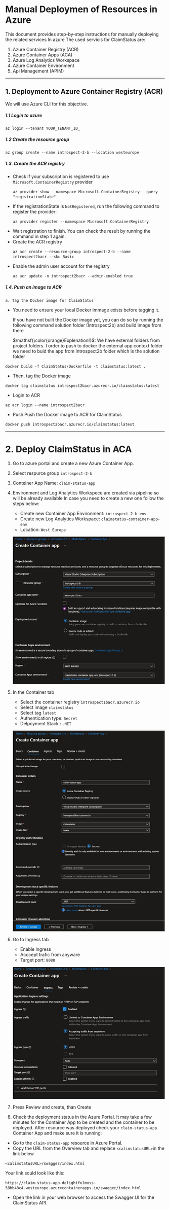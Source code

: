 ﻿# Manual Deploymen of Resources in Azure
This document provides step-by-step instructions for manually deploying the related services In azure
The used servicis for ClaimStatus are:

1. Azure Container Registry (ACR) 
2. Azure Container Apps (ACA)
3. Azure Log Analytics Workspace
4. Azure Container Environment 
5. Api Management (APIM)
---
## 1. Deployment to Azure Container Registry (ACR) 
We will use Azure CLI for this objective.
##### 1.1 Login to azure
```
az login --tenant YOUR_TENANT_ID_
```
##### 1.2 Create the resource group
```
az group create --name introspect-2-b --location westeurope
```
##### 1.3. Create the ACR registry
- Check if your subscription is registered to use `Microsoft.ContainerRegistry` provider
	```
	az provider show --namespace Microsoft.ContainerRegistry --query "registrationState"
	```
- If the registrationState is `NotRegistered`, run the following command to register the provider:
	```
	az provider register --namespace Microsoft.ContainerRegistry
	```
- Wait registration to finish. You can check the result by running the command in step 1 again.
- Create the ACR registry
	```
	az acr create --resource-group introspect-2-b --name introspect2bacr --sku Basic
	```
- Enable the admin user account for the registry
	```
	az acr update -n introspect2bacr --admin-enabled true
	```
##### 1.4. Push an image to ACR
`a. Tag the Docker image for ClaimStatus`

- You need to ensure your local Docker immage exists before tagging it.

	If you have not built the Docker image yet, you can do so by running the following command solution folder (Introspect2b) and build image from there

	$\mathsf{\color{orange}Explenation!}$: We have external folders from project folders. I order to push to docker the external app context folder we need to buid the app from Introspect2b folder which is the solution folder

```
docker build -f ClaimStatus/Dockerfile -t claimstatus:latest .
```
- Then, tag the Docker image
```
docker tag claimstatus introspect2bacr.azurecr.io/claimstatus:latest
```
- Login to ACR
```
az acr login --name introspect2bacr
```
- Push Push the Docker image to ACR for ClaimStatus
```
docker push introspect2bacr.azurecr.io/claimstatus:latest
```
---
# 2. Deploy ClaimStatus in ACA
1. Go to azure portal and create a new Azure Container App.
2. Select respurce group `introspect-2-b` 
3. Conteiner App Name: `claim-status-app`
4. Environment and Log Analytics Workspece are created via pipeline so will be already available
   In case you need to create a new one follow the steps below:
	- Create new Container App Environment: `introspect-2-b-env`
	- Create new Log Analytics Workspace: `claimstatus-container-app-env`
	- Location: `West Europe`

   ![ACABasicConfig](Images/ACABasicConfig.jpg "ContainerACR Basic Config")

5. In the Container tab
    - Select the container registry `introspect1bacr.azurecr.io`
	- Select image `claimstatus`
	- Select tag `latest`
	- Authentication type: `Secret`
	- Delpoyment Stack : `.NET`

	![ACAContainerConfig](Images/ACAContainerConfig.jpg "ContainerACR Config")

6. Go to Ingress tab
	- Enable ingress
	- Acccept trafic from anyware
	- Target port: `8080`

	![ACAIngressConfig](Images/ACAIngressConfig.jpg "Ingress Config")

7. Press Review and create, than Create

8. Check the deployment status in the Azure Portal. 
It may take a few minutes for the Container App to be created and the container to be deployed.
After resource was deployed check your `claim-status-app` Container App and make sure it is running:
- Go to the `claim-status-app` resource in Azure Portal.
- Copy the URL from the Overview tab and replace `<calimstatusURL>`in the link below
```
<calimstatusURL>/swagger/index.html
```
Your link sould look like this:
```
https://claim-status-app.delightfulmoss-58bb48c4.westeurope.azurecontainerapps.io/swagger/index.html
```
- Open the link in your web browser to access the Swagger UI for the ClaimStatus API.
